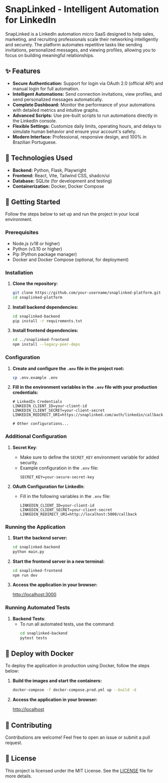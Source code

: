 # SnapLinked - Intelligent Automation for LinkedIn

SnapLinked is a LinkedIn automation micro SaaS designed to help sales, marketing, and recruiting professionals scale their networking intelligently and securely. The platform automates repetitive tasks like sending invitations, personalized messages, and viewing profiles, allowing you to focus on building meaningful relationships.

## ✨ Features

*   **Secure Authentication:** Support for login via OAuth 2.0 (official API) and manual login for full automation.
*   **Intelligent Automations:** Send connection invitations, view profiles, and send personalized messages automatically.
*   **Complete Dashboard:** Monitor the performance of your automations with detailed metrics and intuitive graphs.
*   **Advanced Scripts:** Use pre-built scripts to run automations directly in the LinkedIn console.
*   **Flexible Settings:** Customize daily limits, operating hours, and delays to simulate human behavior and ensure your account's safety.
*   **Modern Interface:** Professional, responsive design, and 100% in Brazilian Portuguese.

## 🚀 Technologies Used

*   **Backend:** Python, Flask, Playwright
*   **Frontend:** React, Vite, Tailwind CSS, shadcn/ui
*   **Database:** SQLite (for development and testing)
*   **Containerization:** Docker, Docker Compose

## 🏁 Getting Started

Follow the steps below to set up and run the project in your local environment.

### Prerequisites

*   Node.js (v18 or higher)
*   Python (v3.10 or higher)
*   Pip (Python package manager)
*   Docker and Docker Compose (optional, for deployment)

### Installation

1.  **Clone the repository:**

    ```bash
    git clone https://github.com/your-username/snaplinked-platform.git
    cd snaplinked-platform
    ```

2.  **Install backend dependencies:**

    ```bash
    cd snaplinked-backend
    pip install -r requirements.txt
    ```

3.  **Install frontend dependencies:**

    ```bash
    cd ../snaplinked-frontend
    npm install --legacy-peer-deps
    ```

### Configuration

1.  **Create and configure the `.env` file in the project root:**

    ```bash
    cp .env.example .env
    ```

2.  **Fill in the environment variables in the `.env` file with your production credentials:**

    ```
    # LinkedIn Credentials
    LINKEDIN_CLIENT_ID=your-client-id
    LINKEDIN_CLIENT_SECRET=your-client-secret
    LINKEDIN_REDIRECT_URI=https://snaplinked.com/auth/linkedin/callback

    # Other configurations...
    ```

### Additional Configuration

1. **Secret Key**:
   - Make sure to define the `SECRET_KEY` environment variable for added security.
   - Example configuration in the `.env` file:
     ```
     SECRET_KEY=your-secure-secret-key
     ```

2. **OAuth Configuration for LinkedIn**:
   - Fill in the following variables in the `.env` file:
     ```
     LINKEDIN_CLIENT_ID=your-client-id
     LINKEDIN_CLIENT_SECRET=your-client-secret
     LINKEDIN_REDIRECT_URI=http://localhost:5000/callback
     ```

### Running the Application

1.  **Start the backend server:**

    ```bash
    cd snaplinked-backend
    python main.py
    ```

2.  **Start the frontend server in a new terminal:**

    ```bash
    cd snaplinked-frontend
    npm run dev
    ```

3.  **Access the application in your browser:**

    [http://localhost:3000](http://localhost:3000)

### Running Automated Tests

1. **Backend Tests**:
   - To run all automated tests, use the command:
     ```bash
     cd snaplinked-backend
     pytest tests
     ```

## 🐳 Deploy with Docker

To deploy the application in production using Docker, follow the steps below:

1.  **Build the images and start the containers:**

    ```bash
    docker-compose -f docker-compose.prod.yml up --build -d
    ```

2.  **Access the application in your browser:**

    [http://localhost](http://localhost)

## 🤝 Contributing

Contributions are welcome! Feel free to open an issue or submit a pull request.

## 📄 License

This project is licensed under the MIT License. See the [LICENSE](LICENSE) file for more details.

